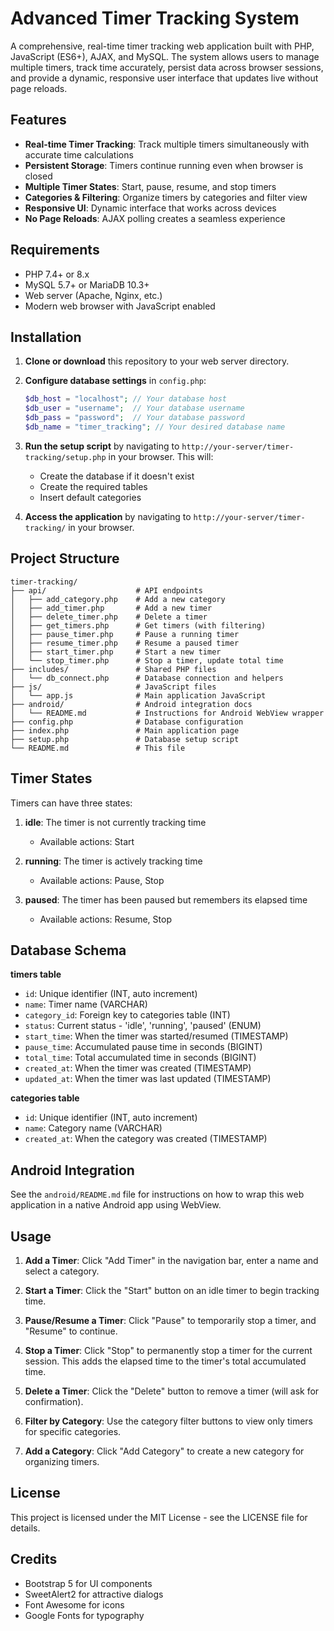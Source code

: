 # Advanced Timer Tracking System

A comprehensive, real-time timer tracking web application built with PHP, JavaScript (ES6+), AJAX, and MySQL. The system allows users to manage multiple timers, track time accurately, persist data across browser sessions, and provide a dynamic, responsive user interface that updates live without page reloads.

## Features

- **Real-time Timer Tracking**: Track multiple timers simultaneously with accurate time calculations
- **Persistent Storage**: Timers continue running even when browser is closed
- **Multiple Timer States**: Start, pause, resume, and stop timers
- **Categories & Filtering**: Organize timers by categories and filter view
- **Responsive UI**: Dynamic interface that works across devices
- **No Page Reloads**: AJAX polling creates a seamless experience

## Requirements

- PHP 7.4+ or 8.x
- MySQL 5.7+ or MariaDB 10.3+
- Web server (Apache, Nginx, etc.)
- Modern web browser with JavaScript enabled

## Installation

1. **Clone or download** this repository to your web server directory.

2. **Configure database settings** in `config.php`:
   ```php
   $db_host = "localhost"; // Your database host
   $db_user = "username";  // Your database username
   $db_pass = "password";  // Your database password
   $db_name = "timer_tracking"; // Your desired database name
   ```

3. **Run the setup script** by navigating to `http://your-server/timer-tracking/setup.php` in your browser.
   This will:
   - Create the database if it doesn't exist
   - Create the required tables
   - Insert default categories

4. **Access the application** by navigating to `http://your-server/timer-tracking/` in your browser.

## Project Structure

```
timer-tracking/
├── api/                    # API endpoints
│   ├── add_category.php    # Add a new category
│   ├── add_timer.php       # Add a new timer
│   ├── delete_timer.php    # Delete a timer
│   ├── get_timers.php      # Get timers (with filtering)
│   ├── pause_timer.php     # Pause a running timer
│   ├── resume_timer.php    # Resume a paused timer
│   ├── start_timer.php     # Start a new timer
│   └── stop_timer.php      # Stop a timer, update total time
├── includes/               # Shared PHP files
│   └── db_connect.php      # Database connection and helpers
├── js/                     # JavaScript files
│   └── app.js              # Main application JavaScript
├── android/                # Android integration docs
│   └── README.md           # Instructions for Android WebView wrapper
├── config.php              # Database configuration
├── index.php               # Main application page
├── setup.php               # Database setup script
└── README.md               # This file
```

## Timer States

Timers can have three states:

1. **idle**: The timer is not currently tracking time
   - Available actions: Start
   
2. **running**: The timer is actively tracking time
   - Available actions: Pause, Stop
   
3. **paused**: The timer has been paused but remembers its elapsed time
   - Available actions: Resume, Stop

## Database Schema

**timers table**
- `id`: Unique identifier (INT, auto increment)
- `name`: Timer name (VARCHAR)
- `category_id`: Foreign key to categories table (INT)
- `status`: Current status - 'idle', 'running', 'paused' (ENUM)
- `start_time`: When the timer was started/resumed (TIMESTAMP)
- `pause_time`: Accumulated pause time in seconds (BIGINT)
- `total_time`: Total accumulated time in seconds (BIGINT)
- `created_at`: When the timer was created (TIMESTAMP)
- `updated_at`: When the timer was last updated (TIMESTAMP)

**categories table**
- `id`: Unique identifier (INT, auto increment)
- `name`: Category name (VARCHAR)
- `created_at`: When the category was created (TIMESTAMP)

## Android Integration

See the `android/README.md` file for instructions on how to wrap this web application in a native Android app using WebView.

## Usage

1. **Add a Timer**: Click "Add Timer" in the navigation bar, enter a name and select a category.

2. **Start a Timer**: Click the "Start" button on an idle timer to begin tracking time.

3. **Pause/Resume a Timer**: Click "Pause" to temporarily stop a timer, and "Resume" to continue.

4. **Stop a Timer**: Click "Stop" to permanently stop a timer for the current session. This adds the elapsed time to the timer's total accumulated time.

5. **Delete a Timer**: Click the "Delete" button to remove a timer (will ask for confirmation).

6. **Filter by Category**: Use the category filter buttons to view only timers for specific categories.

7. **Add a Category**: Click "Add Category" to create a new category for organizing timers.

## License

This project is licensed under the MIT License - see the LICENSE file for details.

## Credits

- Bootstrap 5 for UI components
- SweetAlert2 for attractive dialogs
- Font Awesome for icons
- Google Fonts for typography 